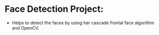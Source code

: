 # Face Detection Project:
* Helps to detect the faces by using har cascade frontal face algorithm and OpenCV.
